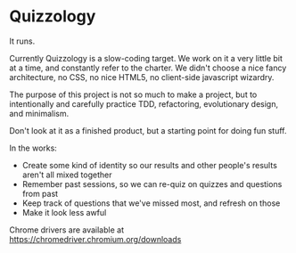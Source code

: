 # Quizzology

It runs.

Currently Quizzology is a slow-coding target. We work on it a very little bit at a time, and constantly refer to the
charter. We didn't choose a nice fancy architecture, no CSS, no nice HTML5, no client-side javascript wizardry.

The purpose of this project is not so much to make a project, but to intentionally and carefully practice TDD,
refactoring, evolutionary design, and minimalism.

Don't look at it as a finished product, but a starting point for doing fun stuff.

In the works:

* Create some kind of identity so our results and other people's results aren't all mixed together
* Remember past sessions, so we can re-quiz on quizzes and questions from past
* Keep track of questions that we've missed most, and refresh on those
* Make it look less awful


Chrome drivers are available at https://chromedriver.chromium.org/downloads 


